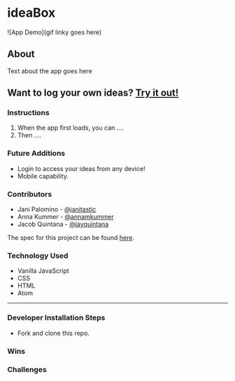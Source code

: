 # ideaBox

![App Demo](gif linky goes here)

## About
Text about the app goes here

## Want to log your own ideas? [Try it out!](https://annamkummer.github.io/ideaBox/)

### Instructions

1. When the app first loads, you can .... 
2. Then ....

### Future Additions
- Login to access your ideas from any device!
- Mobile capability.

### Contributors
- Jani Palomino - [@janitastic](https://github.com/janitastic)
- Anna Kummer - [@annamkummer](https://github.com/annamkummer)
- Jacob Quintana - [@jayquintana](https://github.com/Jayquintana)

The spec for this project can be found [here](https://frontend.turing.edu/projects/module-1/ideabox-group.html). 

### Technology Used
- Vanilla JavaScript
- CSS
- HTML
- Atom

<hr> 

### Developer Installation Steps
- Fork and clone this repo.

### Wins

### Challenges
